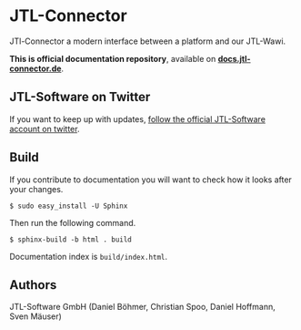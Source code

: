 JTL-Connector
=============

JTl-Connector a modern interface between a platform and our JTL-Wawi.

**This is official documentation repository**, available on [**docs.jtl-connector.de**](http://docs.jtl-connector.de).

JTL-Software on Twitter
-----------------------

If you want to keep up with updates, [follow the official JTL-Software account on twitter](https://twitter.com/jtlsoftware).

Build
-----

If you contribute to documentation you will want to check how it looks after your changes.

```
$ sudo easy_install -U Sphinx
```

Then run the following command.

```
$ sphinx-build -b html . build
```

Documentation index is `build/index.html`.

Authors
-------

JTL-Software GmbH (Daniel Böhmer, Christian Spoo, Daniel Hoffmann, Sven Mäuser)